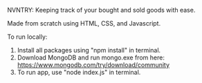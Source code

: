 NVNTRY: Keeping track of your bought and sold goods with ease.

Made from scratch using HTML, CSS, and Javascript.

To run locally:

1. Install all packages using "npm install" in terminal.
2. Download MongoDB and run mongo.exe from here: https://www.mongodb.com/try/download/community
3. To run app, use "node index.js" in terminal.
